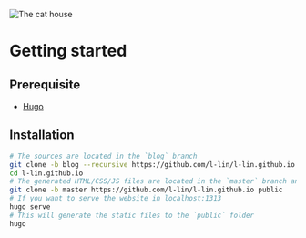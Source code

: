 ![The cat house](http://pixeljoint.com/files/icons/full/sapxong2.gif)

# Getting started

## Prerequisite

- [Hugo](https://gohugo.io/)

## Installation

```bash
# The sources are located in the `blog` branch
git clone -b blog --recursive https://github.com/l-lin/l-lin.github.io
cd l-lin.github.io
# The generated HTML/CSS/JS files are located in the `master` branch and in the `public` folder
git clone -b master https://github.com/l-lin/l-lin.github.io public
# If you want to serve the website in localhost:1313
hugo serve
# This will generate the static files to the `public` folder
hugo
```


